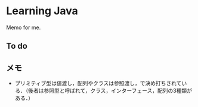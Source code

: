 Learning Java
=============
Memo for me.



To do
-----

メモ
----
- プリミティブ型は値渡し，配列やクラスは参照渡し，で決め打ちされている．（後者は参照型と呼ばれて，クラス，インターフェース，配列の3種類がある．）

